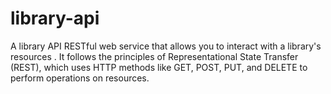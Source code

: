 # library-api
A library API RESTful web service that allows you to interact with a library's resources . It follows the principles of Representational State Transfer (REST), which uses HTTP methods like GET, POST, PUT, and DELETE to perform operations on resources.

